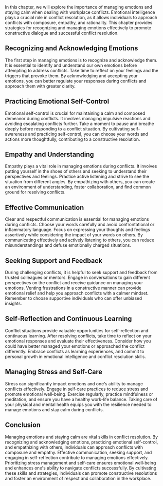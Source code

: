 
In this chapter, we will explore the importance of managing emotions and staying calm when dealing with workplace conflicts. Emotional intelligence plays a crucial role in conflict resolution, as it allows individuals to approach conflicts with composure, empathy, and rationality. This chapter provides strategies for recognizing and managing emotions effectively to promote constructive dialogue and successful conflict resolution.

**Recognizing and Acknowledging Emotions**
------------------------------------------

The first step in managing emotions is to recognize and acknowledge them. It is essential to identify and understand our own emotions before attempting to address conflicts. Take time to reflect on your feelings and the triggers that provoke them. By acknowledging and accepting your emotions, you can better regulate your responses during conflicts and approach them with greater clarity.

**Practicing Emotional Self-Control**
-------------------------------------

Emotional self-control is crucial for maintaining a calm and composed demeanor during conflicts. It involves managing impulsive reactions and avoiding escalating conflicts further. Take a moment to pause and breathe deeply before responding to a conflict situation. By cultivating self-awareness and practicing self-control, you can choose your words and actions more thoughtfully, contributing to a constructive resolution.

**Empathy and Understanding**
-----------------------------

Empathy plays a vital role in managing emotions during conflicts. It involves putting yourself in the shoes of others and seeking to understand their perspectives and feelings. Practice active listening and strive to see the situation from different angles. By empathizing with others, you can create an environment of understanding, foster collaboration, and find common ground for resolving conflicts.

**Effective Communication**
---------------------------

Clear and respectful communication is essential for managing emotions during conflicts. Choose your words carefully and avoid confrontational or inflammatory language. Focus on expressing your thoughts and feelings assertively while considering the impact of your words on others. By communicating effectively and actively listening to others, you can reduce misunderstandings and defuse emotionally charged situations.

**Seeking Support and Feedback**
--------------------------------

During challenging conflicts, it is helpful to seek support and feedback from trusted colleagues or mentors. Engage in conversations to gain different perspectives on the conflict and receive guidance on managing your emotions. Venting frustrations in a constructive manner can provide emotional relief and help you approach conflicts with a calmer mindset. Remember to choose supportive individuals who can offer unbiased insights.

**Self-Reflection and Continuous Learning**
-------------------------------------------

Conflict situations provide valuable opportunities for self-reflection and continuous learning. After resolving conflicts, take time to reflect on your emotional responses and evaluate their effectiveness. Consider how you could have better managed your emotions or approached the conflict differently. Embrace conflicts as learning experiences, and commit to personal growth in emotional intelligence and conflict resolution skills.

**Managing Stress and Self-Care**
---------------------------------

Stress can significantly impact emotions and one's ability to manage conflicts effectively. Engage in self-care practices to reduce stress and promote emotional well-being. Exercise regularly, practice mindfulness or meditation, and ensure you have a healthy work-life balance. Taking care of your physical and mental health equips you with the resilience needed to manage emotions and stay calm during conflicts.

**Conclusion**
--------------

Managing emotions and staying calm are vital skills in conflict resolution. By recognizing and acknowledging emotions, practicing emotional self-control, and empathizing with others, individuals can approach conflicts with composure and empathy. Effective communication, seeking support, and engaging in self-reflection contribute to managing emotions effectively. Prioritizing stress management and self-care ensures emotional well-being and enhances one's ability to navigate conflicts successfully. By cultivating these skills and strategies, individuals can promote constructive resolutions and foster an environment of respect and collaboration in the workplace.
